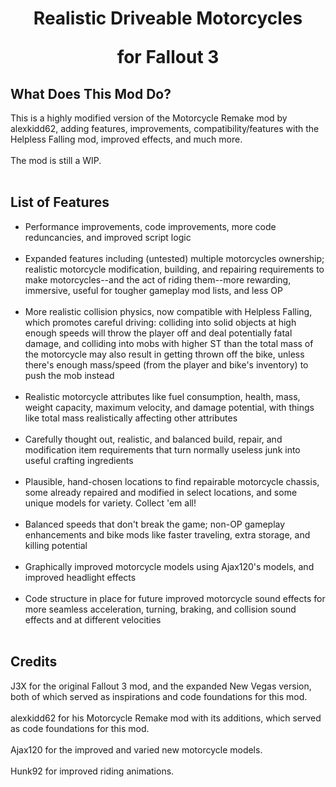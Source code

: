 <h1>
  <p align="center">Realistic Driveable Motorcycles</p>
  <p align="center">for Fallout 3</p>
</h1>

<h2>What Does This Mod Do?</h2>
This is a highly modified version of the Motorcycle Remake mod by alexkidd62, adding features, improvements, compatibility/features with the Helpless Falling mod, improved effects, and much more. 
<br />
<br />
The mod is still a WIP.
<br />
<br />

<h2>List of Features</h2>
<ul>
  <li>Performance improvements, code improvements, more code reduncancies, and improved script logic</li>
  <br />
  <li>Expanded features including (untested) multiple motorcycles ownership; realistic motorcycle modification, building, and repairing requirements to make motorcycles--and the act of riding them--more rewarding, immersive, useful for tougher gameplay mod lists, and less OP</li>
  <br />
  <li>More realistic collision physics, now compatible with Helpless Falling, which promotes careful driving: colliding into solid objects at high enough speeds will throw the player off and deal potentially fatal damage, and colliding into mobs with higher ST than the total mass of the motorcycle may also result in getting thrown off the bike, unless there's enough mass/speed (from the player and bike's inventory) to push the mob instead</li>
  <br />
  <li>Realistic motorcycle attributes like fuel consumption, health, mass, weight capacity, maximum velocity, and damage potential, with things like total mass realistically affecting other attributes</li>
  <br />
  <li>Carefully thought out, realistic, and balanced build, repair, and modification item requirements that turn normally useless junk into useful crafting ingredients</li>
  <br />
  <li>Plausible, hand-chosen locations to find repairable motorcycle chassis, some already repaired and modified in select locations, and some unique models for variety. Collect 'em all!</li>
  <br />
  <li>Balanced speeds that don't break the game; non-OP gameplay enhancements and bike mods like faster traveling, extra storage, and killing potential</li>
  <br />
  <li>Graphically improved motorcycle models using Ajax120's models, and improved headlight effects</li>
  <br />
  <li>Code structure in place for future improved motorcycle sound effects for more seamless acceleration, turning, braking, and collision sound effects and at different velocities</li>
  <br />
</ul>

<h2>Credits</h2>
J3X for the original Fallout 3 mod, and the expanded New Vegas version, both of which served as inspirations and code foundations for this mod.
<br />
<br />
alexkidd62 for his Motorcycle Remake mod with its additions, which served as code foundations for this mod.
<br />
<br />
Ajax120 for the improved and varied new motorcycle models.
<br />
<br />
Hunk92 for improved riding animations.
